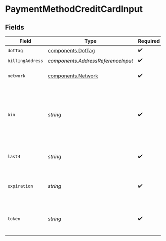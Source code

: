# PaymentMethodCreditCardInput


## Fields

| Field                                                                                                  | Type                                                                                                   | Required                                                                                               | Description                                                                                            | Example                                                                                                |
| ------------------------------------------------------------------------------------------------------ | ------------------------------------------------------------------------------------------------------ | ------------------------------------------------------------------------------------------------------ | ------------------------------------------------------------------------------------------------------ | ------------------------------------------------------------------------------------------------------ |
| `dotTag`                                                                                               | [components.DotTag](../../models/components/dottag.md)                                                 | :heavy_check_mark:                                                                                     | N/A                                                                                                    | credit_card                                                                                            |
| `billingAddress`                                                                                       | *components.AddressReferenceInput*                                                                     | :heavy_check_mark:                                                                                     | N/A                                                                                                    |                                                                                                        |
| `network`                                                                                              | [components.Network](../../models/components/network.md)                                               | :heavy_check_mark:                                                                                     | The credit card's network.                                                                             | visa                                                                                                   |
| `bin`                                                                                                  | *string*                                                                                               | :heavy_check_mark:                                                                                     | The Bank Identification Number (BIN). This is typically the first 4 to 6 digits of the account number. | 411111                                                                                                 |
| `last4`                                                                                                | *string*                                                                                               | :heavy_check_mark:                                                                                     | The account number's last four digits.                                                                 | 1004                                                                                                   |
| `expiration`                                                                                           | *string*                                                                                               | :heavy_check_mark:                                                                                     | The expiration date, in YYYY-MM format.                                                                | 2029-03                                                                                                |
| `token`                                                                                                | *string*                                                                                               | :heavy_check_mark:                                                                                     | The Bolt token associated with the credit card.                                                        | a1B2c3D4e5F6G7H8i9J0k1L2m3N4o5P6Q7r8S9t0                                                               |
